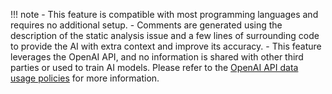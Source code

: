 !!! note
    -   This feature is compatible with most programming languages and requires no additional setup.
    -   Comments are generated using the description of the static analysis issue and a few lines of surrounding code to provide the AI with extra context and improve its accuracy.
    -   This feature leverages the OpenAI API, and no information is shared with other third parties or used to train AI models. Please refer to the [OpenAI API data usage policies](https://openai.com/policies/api-data-usage-policies) for more information.

